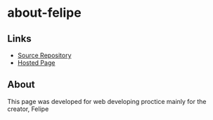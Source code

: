 # about-felipe

## Links
- [Source Repository](https://github.com/FelipeGHB/about-felipe)
- [Hosted Page](https://github.com/FelipeGHB)

## About
This page was developed for web developing proctice mainly for the creator, Felipe
